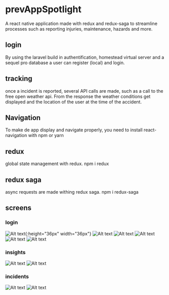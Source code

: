 # prevAppSpotlight

A react native application made with redux and redux-saga to streamline processes such as reporting
injuries, maintenance, hazards and more.

## login

By using the laravel build in authentification, 
homestead virtual server and a sequel pro database a user can register (local) and login.

## tracking

once a incident is reported, several API calls are made, such as a call to the free open weather api. From the response the 
weather conditions get displayed and the location of the user at the time of the accident. 

## Navigation

To make de app display and navigate properly, you need to install react-navigation with npm or yarn

## redux

global state management with redux. npm i redux

## redux saga

async requests are made withing redux saga. npm i redux-saga

## screens

### login
![Alt text](https://github.com/JonasDreessen/prevAppSpotlight/blob/master/img/screenshots/login.png){:height="36px" width="36px"}
![Alt text](https://github.com/JonasDreessen/prevAppSpotlight/blob/master/img/screenshots/login-1.png)
![Alt text](https://github.com/JonasDreessen/prevAppSpotlight/blob/master/img/screenshots/login-2.png)
![Alt text](https://github.com/JonasDreessen/prevAppSpotlight/blob/master/img/screenshots/login-3.png)
![Alt text](https://github.com/JonasDreessen/prevAppSpotlight/blob/master/img/screenshots/login-phonenumber.png)
![Alt text](https://github.com/JonasDreessen/prevAppSpotlight/blob/master/img/screenshots/login-phonenumber-succes.png)

### insights
![Alt text](https://github.com/JonasDreessen/prevAppSpotlight/blob/master/img/screenshots/insights-empty.png)
![Alt text](https://github.com/JonasDreessen/prevAppSpotlight/blob/master/img/screenshots/Insights.png)

### incidents 

![Alt text](https://github.com/JonasDreessen/prevAppSpotlight/blob/master/img/screenshots/incidents-empty.png)
![Alt text](https://github.com/JonasDreessen/prevAppSpotlight/blob/master/img/screenshots/incidents.png)
